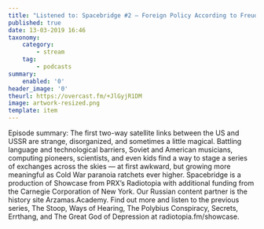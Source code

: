 ```yaml
---
title: "Listened to: Spacebridge #2 – Foreign Policy According to Freud"
published: true
date: 13-03-2019 16:46
taxonomy:
    category:
        - stream
    tag:
        - podcasts
summary:
    enabled: '0'
header_image: '0'
theurl: https://overcast.fm/+JlGyjR1DM
image: artwork-resized.png
template: item
---
```

 
Episode summary: The first two-way satellite links between the US and USSR are strange, disorganized, and sometimes a little magical. Battling language and technological barriers, Soviet and American musicians, computing pioneers, scientists, and even kids find a way to stage a series of exchanges across the skies — at first awkward, but growing more meaningful as Cold War paranoia ratchets ever higher. Spacebridge is a production of Showcase from PRX’s Radiotopia with additional funding from the Carnegie Corporation of New York. Our Russian content partner is the history site Arzamas.Academy. Find out more and listen to the previous series, The Stoop, Ways of Hearing, The Polybius Conspiracy, Secrets, Errthang, and The Great God of Depression at radiotopia.fm/showcase.
